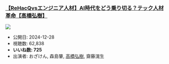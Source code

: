 ### [【ReHacQvsエンジニア人材】AI時代をどう乗り切る？テック人材革命【高橋弘樹】](https://www.youtube.com/watch?v=ybefk4SCsj8)
[![](https://img.youtube.com/vi/ybefk4SCsj8/sddefault.jpg)](https://www.youtube.com/watch?v=ybefk4SCsj8)
-   公開日: 2024-12-28
-   視聴数: 62,838
-   **いいね数: 725**
-   出演者: おざけん, 森島肇, [高橋弘樹](/rehacq_fan/people/高橋弘樹 "wikilink"), 齋藤滉生
